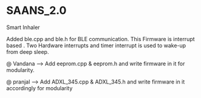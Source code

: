 # SAANS_2.0
Smart Inhaler

Added ble.cpp and ble.h for BLE communication.
This Firmware is interrupt based . Two Hardware interrupts and timer interrupt is used to wake-up from deep sleep.

@ Vandana 
      --> Add eeprom.cpp & eeprom.h and write firmware in it for modularity.

@ pranjal
       --> Add ADXL_345.cpp & ADXL_345.h and write firmware in it accordingly for modularity
